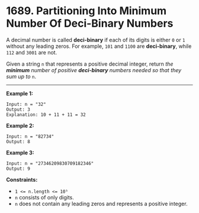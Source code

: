 # 1689. Partitioning Into Minimum Number Of Deci-Binary Numbers

A decimal number is called **deci-binary** if each of its digits is either `0` or `1` without any leading zeros. 
For example, `101` and `1100` are **deci-binary**, while `112` and `3001` are not.

Given a string `n` that represents a positive decimal integer, return *the **minimum** number of positive **deci-binary** numbers needed so that they sum up to* `n`.
 
---
**Example 1:**

```
Input: n = "32"
Output: 3
Explanation: 10 + 11 + 11 = 32
```

**Example 2:**

```
Input: n = "82734"
Output: 8
```

**Example 3:**

```
Input: n = "27346209830709182346"
Output: 9
```

**Constraints:**

* `1 <= n.length <= 10⁵`
* `n` consists of only digits.
* `n` does not contain any leading zeros and represents a positive integer.
